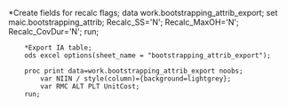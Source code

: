 *Create fields for recalc flags;
		data work.bootstrapping_attrib_export;
			set maic.bootstrapping_attrib;
			Recalc_SS='N';
			Recalc_MaxOH='N';
			Recalc_CovDur='N';
		run;
		
		*Export IA table;
		ods excel options(sheet_name = "bootstrapping_attrib_export");
		
		proc print data=work.bootstrapping_attrib_export noobs;
			var NIIN / style(column)={background=lightgrey};
			var RMC ALT PLT UnitCost; 
		run;
